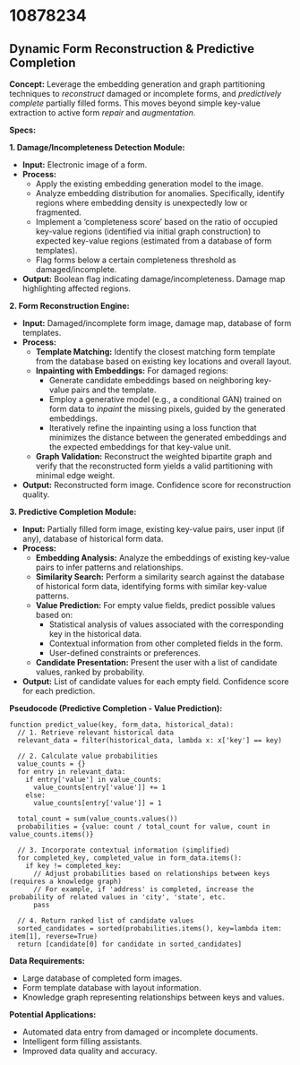 # 10878234

## Dynamic Form Reconstruction & Predictive Completion

**Concept:** Leverage the embedding generation and graph partitioning techniques to *reconstruct* damaged or incomplete forms, and *predictively complete* partially filled forms. This moves beyond simple key-value extraction to active form *repair* and *augmentation*.

**Specs:**

**1. Damage/Incompleteness Detection Module:**

*   **Input:** Electronic image of a form.
*   **Process:**
    *   Apply the existing embedding generation model to the image.
    *   Analyze embedding distribution for anomalies. Specifically, identify regions where embedding density is unexpectedly low or fragmented.
    *   Implement a ‘completeness score’ based on the ratio of occupied key-value regions (identified via initial graph construction) to expected key-value regions (estimated from a database of form templates).
    *   Flag forms below a certain completeness threshold as damaged/incomplete.
*   **Output:**  Boolean flag indicating damage/incompleteness. Damage map highlighting affected regions.

**2.  Form Reconstruction Engine:**

*   **Input:** Damaged/incomplete form image, damage map, database of form templates.
*   **Process:**
    *   **Template Matching:**  Identify the closest matching form template from the database based on existing key locations and overall layout.
    *   **Inpainting with Embeddings:** For damaged regions:
        *   Generate candidate embeddings based on neighboring key-value pairs and the template.
        *   Employ a generative model (e.g., a conditional GAN) trained on form data to *inpaint* the missing pixels, guided by the generated embeddings.
        *   Iteratively refine the inpainting using a loss function that minimizes the distance between the generated embeddings and the expected embeddings for that key-value unit.
    *   **Graph Validation:** Reconstruct the weighted bipartite graph and verify that the reconstructed form yields a valid partitioning with minimal edge weight.
*   **Output:** Reconstructed form image. Confidence score for reconstruction quality.

**3.  Predictive Completion Module:**

*   **Input:** Partially filled form image, existing key-value pairs, user input (if any), database of historical form data.
*   **Process:**
    *   **Embedding Analysis:** Analyze the embeddings of existing key-value pairs to infer patterns and relationships.
    *   **Similarity Search:** Perform a similarity search against the database of historical form data, identifying forms with similar key-value patterns.
    *   **Value Prediction:** For empty value fields, predict possible values based on:
        *   Statistical analysis of values associated with the corresponding key in the historical data.
        *   Contextual information from other completed fields in the form.
        *   User-defined constraints or preferences.
    *   **Candidate Presentation:** Present the user with a list of candidate values, ranked by probability.
*   **Output:** List of candidate values for each empty field. Confidence score for each prediction.

**Pseudocode (Predictive Completion - Value Prediction):**

```
function predict_value(key, form_data, historical_data):
  // 1. Retrieve relevant historical data
  relevant_data = filter(historical_data, lambda x: x['key'] == key)

  // 2. Calculate value probabilities
  value_counts = {}
  for entry in relevant_data:
    if entry['value'] in value_counts:
      value_counts[entry['value']] += 1
    else:
      value_counts[entry['value']] = 1

  total_count = sum(value_counts.values())
  probabilities = {value: count / total_count for value, count in value_counts.items()}

  // 3. Incorporate contextual information (simplified)
  for completed_key, completed_value in form_data.items():
    if key != completed_key:
      // Adjust probabilities based on relationships between keys (requires a knowledge graph)
      // For example, if 'address' is completed, increase the probability of related values in 'city', 'state', etc.
      pass

  // 4. Return ranked list of candidate values
  sorted_candidates = sorted(probabilities.items(), key=lambda item: item[1], reverse=True)
  return [candidate[0] for candidate in sorted_candidates]
```

**Data Requirements:**

*   Large database of completed form images.
*   Form template database with layout information.
*   Knowledge graph representing relationships between keys and values.

**Potential Applications:**

*   Automated data entry from damaged or incomplete documents.
*   Intelligent form filling assistants.
*   Improved data quality and accuracy.